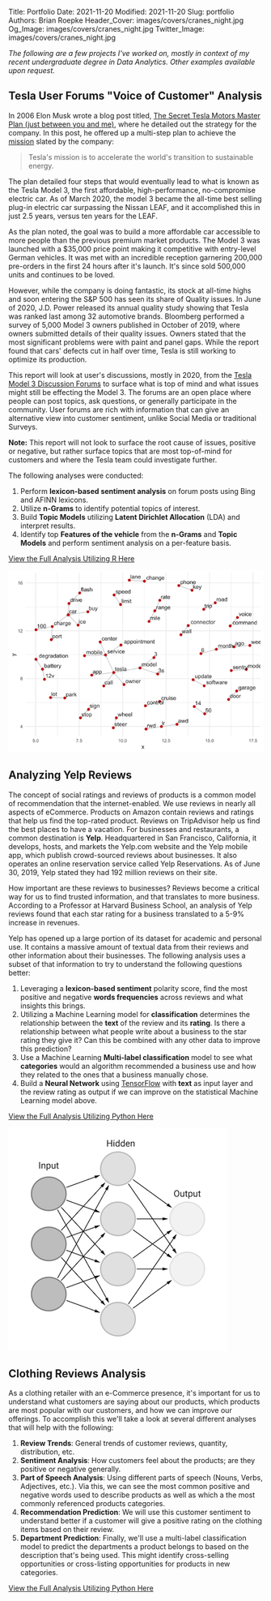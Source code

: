 Title: Portfolio
Date: 2021-11-20
Modified: 2021-11-20
Slug: portfolio
Authors: Brian Roepke
Header_Cover: images/covers/cranes_night.jpg
Og_Image: images/covers/cranes_night.jpg
Twitter_Image: images/covers/cranes_night.jpg

*The following are a few projects I've worked on, mostly in context of my recent undergraduate degree in Data Analytics.  Other examples available upon request.*
## Tesla User Forums "Voice of Customer" Analysis

In 2006 Elon Musk wrote a blog post titled, [The Secret Tesla Motors Master Plan (just between you and me)](https://www.tesla.com/blog/secret-tesla-motors-master-plan-just-between-you-and-me), where he detailed out the strategy for the company.  In this post, he offered up a multi-step plan to achieve the [mission](https://www.tesla.com/about) slated by the company:

> Tesla's mission is to accelerate the world's transition to sustainable energy.

The plan detailed four steps that would eventually lead to what is known as the Tesla Model 3, the first affordable, high-performance, no-compromise electric car.  As of March 2020, the model 3 became the all-time best selling plug-in electric car surpassing the Nissan LEAF, and it accomplished this in just 2.5 years, versus ten years for the LEAF.

As the plan noted, the goal was to build a more affordable car accessible to more people than the previous premium market products.  The Model 3 was launched with a $35,000 price point making it competitive with entry-level German vehicles.  It was met with an incredible reception garnering 200,000 pre-orders in the first 24 hours after it's launch. It's since sold 500,000 units and continues to be loved.

However, while the company is doing fantastic, its stock at all-time highs and soon entering the S&P 500 has seen its share of Quality issues.  In June of 2020, J.D. Power released its annual quality study showing that Tesla was ranked last among 32 automotive brands.  Bloomberg performed a survey of 5,000 Model 3 owners published in October of 2019, where owners submitted details of their quality issues.  Owners stated that the most significant problems were with paint and panel gaps.  While the report found that cars' defects cut in half over time, Tesla is still working to optimize its production.  

This report will look at user's discussions, mostly in 2020, from the [Tesla Model 3 Discussion Forums](https://forums.tesla.com/categories/tesla-model-3) to surface what is top of mind and what issues might still be effecting the Model 3.  The forums are an open place where people can post topics, ask questions, or generally participate in the community.  User forums are rich with information that can give an alternative view into customer sentiment, unlike Social Media or traditional Surveys. 

**Note:** This report will not look to surface the root cause of issues, positive or negative, but rather surface topics that are most top-of-mind for customers and where the Tesla team could investigate further.

The following analyses were conducted:

1. Perform **lexicon-based sentiment analysis** on forum posts using Bing and AFINN lexicons.
1. Utilize **n-Grams** to identify potential topics of interest.
1. Build **Topic Models** utilizing **Latent Dirichlet Allocation** (LDA) and interpret results.
1. Identify top **Features of the vehicle** from the **n-Grams** and **Topic Models** and perform sentiment analysis on a per-feature basis.

[View the Full Analysis Utilizing R Here](../other/tesla.html)

![Tesla Bi-Gram Analysis](../images/portfolio_tesla.png)

## Analyzing Yelp Reviews

The concept of social ratings and reviews of products is a common model of recommendation that the internet-enabled. We use reviews in nearly all aspects of eCommerce.  Products on Amazon contain reviews and ratings that help us find the top-rated product.  Reviews on TripAdvisor help us find the best places to have a vacation.  For businesses and restaurants, a common destination is **Yelp**.  Headquartered in San Francisco, California, it develops, hosts, and markets the Yelp.com website and the Yelp mobile app, which publish crowd-sourced reviews about businesses. It also operates an online reservation service called Yelp Reservations.  As of June 30, 2019, Yelp stated they had 192 million reviews on their site.

How important are these reviews to businesses? Reviews become a critical way for us to find trusted information, and that translates to more business. According to a Professor at Harvard Business School, an analysis of Yelp reviews found that each star rating for a business translated to a 5-9% increase in revenues.

Yelp has opened up a large portion of its dataset for academic and personal use. It contains a massive amount of textual data from their reviews and other information about their businesses.  The following analysis uses a subset of that information to try to understand the following questions better:

1. Leveraging a **lexicon-based sentiment** polarity score, find the most positive and negative **words frequencies** across reviews and what insights this brings.
2. Utilizing a Machine Learning model for **classification** determines the relationship between the **text** of the review and its **rating**. Is there a relationship between what people write about a business to the star rating they give it? Can this be combined with any other data to improve this prediction?
3. Use a Machine Learning **Multi-label classification** model to see what **categories** would an algorithm recommended a business use and how they related to the ones that a business manually chose.
4. Build a **Neural Network** using [TensorFlow](https://www.tensorflow.org) with **text** as input layer and the review rating as output if we can improve on the statistical Machine Learning model above.

[View the Full Analysis Utilizing Python Here](../other/yelp.html)

![Neural Network](../images/portfolio_nn.png)

## Clothing Reviews Analysis

As a clothing retailer with an e-Commerce presence, it's important for us to understand what customers are saying about our products, which products are most popular with our customers, and how we can improve our offerings.  To accomplish this we'll take a look at several different analyses that will help with the following:

1. **Review Trends**: General trends of customer reviews, quantity, distribution, etc.
1. **Sentiment Analysis**:  How customers feel about the products; are they positive or negative generally.
1. **Part of Speech Analysis**: Using different parts of speech (Nouns, Verbs, Adjectives, etc.).  Via this, we can see the most common positive and negative words used to describe products as well as which a the most commonly referenced products categories.
1. **Recommendation Prediction**: We will use this customer sentiment to understand better if a customer will give a positive rating on the clothing items based on their review.
1. **Department Prediction**: Finally, we'll use a multi-label classification model to predict the departments a product belongs to based on the description that's being used.  This might identify cross-selling opportunities or cross-listing opportunities for products in new categories.

[View the Full Analysis Utilizing Python Here](../other/clothing.html)